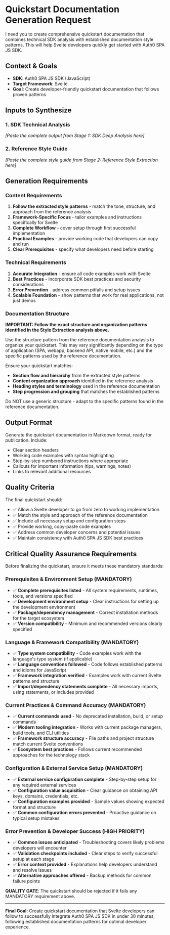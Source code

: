 # Quickstart Documentation Generation Request

I need you to create comprehensive quickstart documentation that combines technical SDK analysis with established documentation style patterns. This will help Svelte developers quickly get started with Auth0 SPA JS SDK.

## Context & Goals
- **SDK**: Auth0 SPA JS SDK (JavaScript)
- **Target Framework**: Svelte
- **Goal**: Create developer-friendly quickstart documentation that follows proven patterns

## Inputs to Synthesize

### 1. SDK Technical Analysis
*[Paste the complete output from Stage 1: SDK Deep Analysis here]*

### 2. Reference Style Guide
*[Paste the complete style guide from Stage 2: Reference Style Extraction here]*

## Generation Requirements

### Content Requirements
1. **Follow the extracted style patterns** - match the tone, structure, and approach from the reference analysis
2. **Framework-Specific Focus** - tailor examples and instructions specifically for Svelte
3. **Complete Workflow** - cover setup through first successful implementation
4. **Practical Examples** - provide working code that developers can copy and run
5. **Clear Prerequisites** - specify what developers need before starting

### Technical Requirements
1. **Accurate Integration** - ensure all code examples work with Svelte
2. **Best Practices** - incorporate SDK best practices and security considerations
3. **Error Prevention** - address common pitfalls and setup issues
4. **Scalable Foundation** - show patterns that work for real applications, not just demos

### Documentation Structure
**IMPORTANT: Follow the exact structure and organization patterns identified in the Style Extraction analysis above.**

Use the structure pattern from the reference documentation analysis to organize your quickstart. This may vary significantly depending on the type of application (SPA, webapp, backend API, native mobile, etc.) and the specific patterns used by the reference documentation.

Ensure your quickstart matches:
- **Section flow and hierarchy** from the extracted style patterns
- **Content organization approach** identified in the reference analysis  
- **Heading styles and terminology** used in the reference documentation
- **Step progression and grouping** that matches the established patterns

Do NOT use a generic structure - adapt to the specific patterns found in the reference documentation.

## Output Format
Generate the quickstart documentation in Markdown format, ready for publication. Include:
- Clear section headers
- Working code examples with syntax highlighting
- Step-by-step numbered instructions where appropriate
- Callouts for important information (tips, warnings, notes)
- Links to relevant additional resources

## Quality Criteria
The final quickstart should:
- ✅ Allow a Svelte developer to go from zero to working implementation
- ✅ Match the style and approach of the reference documentation
- ✅ Include all necessary setup and configuration steps
- ✅ Provide working, copy-paste code examples
- ✅ Address common developer concerns and potential issues
- ✅ Maintain consistency with Auth0 SPA JS SDK best practices

## Critical Quality Assurance Requirements

Before finalizing the quickstart, ensure it meets these mandatory standards:

### Prerequisites & Environment Setup (MANDATORY)
- ✅ **Complete prerequisites listed** - All system requirements, runtimes, tools, and versions specified
- ✅ **Development environment setup** - Clear instructions for setting up the development environment
- ✅ **Package/dependency management** - Correct installation methods for the target ecosystem
- ✅ **Version compatibility** - Minimum and recommended versions clearly specified

### Language & Framework Compatibility (MANDATORY)
- ✅ **Type system compatibility** - Code examples work with the language's type system (if applicable)
- ✅ **Language conventions followed** - Code follows established patterns and idioms for JavaScript
- ✅ **Framework integration verified** - Examples work with current Svelte patterns and structure
- ✅ **Import/dependency statements complete** - All necessary imports, using statements, or includes provided

### Current Practices & Command Accuracy (MANDATORY)
- ✅ **Current commands used** - No deprecated installation, build, or setup commands
- ✅ **Modern tooling integration** - Works with current package managers, build tools, and CLI utilities
- ✅ **Framework structure accuracy** - File paths and project structure match current Svelte conventions
- ✅ **Ecosystem best practices** - Follows current recommended approaches for the technology stack

### Configuration & External Service Setup (MANDATORY)
- ✅ **External service configuration complete** - Step-by-step setup for any required external services
- ✅ **Configuration value acquisition** - Clear guidance on obtaining API keys, domains, credentials, etc.
- ✅ **Configuration examples provided** - Sample values showing expected format and structure
- ✅ **Common configuration errors prevented** - Proactive guidance on typical setup mistakes

### Error Prevention & Developer Success (HIGH PRIORITY)
- ✅ **Common issues anticipated** - Troubleshooting covers likely problems developers will encounter
- ✅ **Validation checkpoints included** - Clear steps to verify successful setup at each stage
- ✅ **Error context provided** - Explanations help developers understand and resolve issues
- ✅ **Alternative approaches offered** - Backup methods for common failure points

**QUALITY GATE**: The quickstart should be rejected if it fails any MANDATORY requirement above.

---
**Final Goal**: Create quickstart documentation that Svelte developers can follow to successfully integrate Auth0 SPA JS SDK in under 30 minutes, following established documentation patterns for optimal developer experience.
